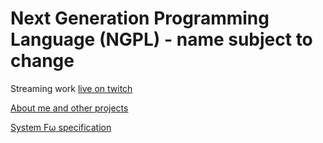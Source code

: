 # Next Generation Programming Language (NGPL) - name subject to change

Streaming work [live on twitch](https://www.twitch.tv/freeman42x)

[About me and other projects](https://linktr.ee/freeman42x)

[System Fω specification](./System%20Fω.md)
